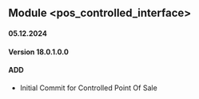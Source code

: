 ## Module <pos_controlled_interface>

#### 05.12.2024
#### Version 18.0.1.0.0
#### ADD
- Initial Commit for Controlled Point Of Sale
